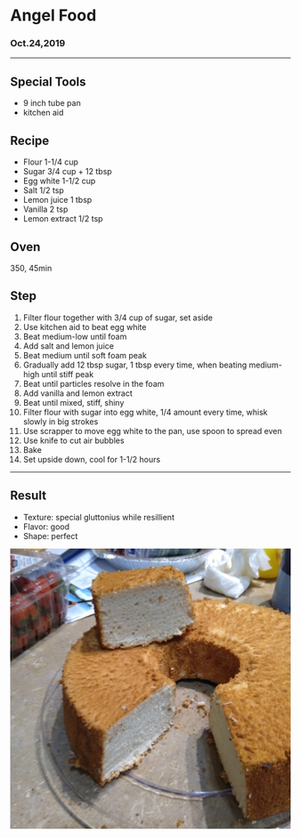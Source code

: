 # Angel Food

### Oct.24,2019

---
## Special Tools

- 9 inch tube pan
- kitchen aid

## Recipe

- Flour 1-1/4 cup
- Sugar 3/4 cup + 12 tbsp
- Egg white 1-1/2 cup
- Salt 1/2 tsp
- Lemon juice 1 tbsp
- Vanilla 2 tsp
- Lemon extract 1/2 tsp

## Oven
350, 45min 

## Step
1. Filter flour together with 3/4 cup of sugar, set aside
2. Use kitchen aid to beat egg white
3. Beat medium-low until foam
4. Add salt and lemon juice
5. Beat medium until soft foam peak
6. Gradually add 12 tbsp sugar, 1 tbsp every time, when beating medium-high until stiff peak
7. Beat until particles resolve in the foam
8. Add vanilla and lemon extract
9. Beat until mixed, stiff, shiny
10. Filter flour with sugar into egg white, 1/4 amount every time, whisk slowly in big strokes
11. Use scrapper to move egg white to the pan, use spoon to spread even
12. Use knife to cut air bubbles
13. Bake
14. Set upside down, cool for 1-1/2 hours
---
## Result
- Texture: special gluttonius while resillient
- Flavor: good
- Shape: perfect

![image](https://github.com/Egria/C17Bakery/blob/master/img/angel_food.png)